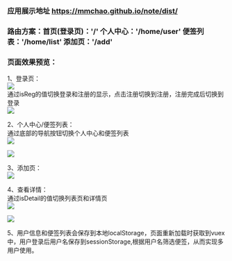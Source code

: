 ### 应用展示地址 https://mmchao.github.io/note/dist/  
  
### 路由方案：首页(登录页)：'/'  个人中心：'/home/user'   便签列表：'/home/list'  添加页：'/add'   
  
### 页面效果预览：  
1、登录页：  
![](readme_img/1.png)  
通过isReg的值切换登录和注册的显示，点击注册切换到注册，注册完成后切换到登录   
![](readme_img/2.png)  
  
2、个人中心/便签列表：  
通过底部的导航按钮切换个人中心和便签列表  
![](readme_img/3.png)  
    
![](readme_img/4.png)  
  
3、添加页：  
![](readme_img/5.png)  
   
4、查看详情：  
通过isDetail的值切换列表页和详情页  
![](readme_img/6.png)  
    
![](readme_img/7.png)  
   
5、用户信息和便签列表会保存到本地localStorage，页面重新加载时获取到vuex中，用户登录后用户名保存到sessionStorage,根据用户名筛选便签，从而实现多用户使用。
